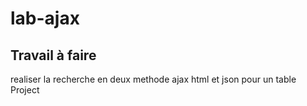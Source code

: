 # lab-ajax
## Travail à faire 
  realiser la recherche en deux methode ajax  html et json pour  un table  Project 
